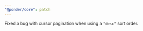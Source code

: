 ```yaml
---
"@ponder/core": patch
---
```


Fixed a bug with cursor pagination when using a `"desc"` sort order.

